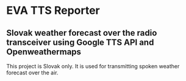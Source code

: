 # EVA TTS Reporter

## Slovak weather forecast over the radio transceiver using Google TTS API and Openweathermaps

This project is Slovak only. It is used for transmitting spoken weather forecast over the air.
